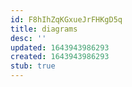 ```yaml
---
id: F8hIhZqKGxueJrFHKgD5q
title: diagrams
desc: ''
updated: 1643943986293
created: 1643943986293
stub: true
---
```


